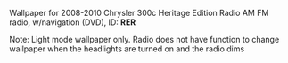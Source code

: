Wallpaper for 2008-2010 Chrysler 300c Heritage Edition Radio AM FM radio, w/navigation (DVD), ID: **RER**

Note: Light mode wallpaper only. Radio does not have function to change wallpaper when the headlights are turned on and the radio dims
